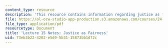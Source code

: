 ```yaml
---
content_type: resource
description: 'This resource contains information regarding justice as fairness. '
file: https://ol-ocw-studio-app-production.s3.amazonaws.com/courses/24-04j-justice-spring-2012/73eb3b224202e5d95b3115873bb1d72c_MIT24_04JS12_lec15.pdf
file_type: application/pdf
resourcetype: Document
title: 'Lecture 15 Notes: Justice as Fairness'
uid: 73eb3b22-4202-e5d9-5b31-15873bb1d72c
---
```

